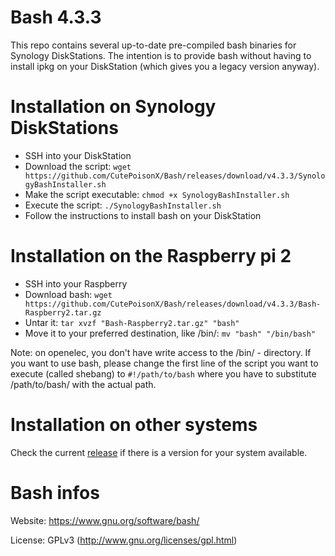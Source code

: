 # Bash 4.3.3
This repo contains several up-to-date pre-compiled bash binaries for Synology DiskStations. The intention is to provide bash without having to install ipkg on your DiskStation (which gives you a legacy version anyway).

# Installation on Synology DiskStations

* SSH into your DiskStation
* Download the script: `wget https://github.com/CutePoisonX/Bash/releases/download/v4.3.3/SynologyBashInstaller.sh`
* Make the script executable: `chmod +x SynologyBashInstaller.sh`
* Execute the script: `./SynologyBashInstaller.sh`
* Follow the instructions to install bash on your DiskStation

# Installation on the Raspberry pi 2
* SSH into your Raspberry
* Download bash: `wget https://github.com/CutePoisonX/Bash/releases/download/v4.3.3/Bash-Raspberry2.tar.gz`
* Untar it: `tar xvzf "Bash-Raspberry2.tar.gz" "bash"`
* Move it to your preferred destination, like /bin/: `mv "bash" "/bin/bash"`

Note: on openelec, you don't have write access to the /bin/ - directory. If you want to use bash, please change the first line of the script you want to execute (called shebang) to `#!/path/to/bash` where you have to substitute /path/to/bash/ with the actual path.

# Installation on other systems
Check the current [release](https://github.com/CutePoisonX/Bash/releases) if there is a version for your system available.

# Bash infos
Website: https://www.gnu.org/software/bash/

License: GPLv3 (http://www.gnu.org/licenses/gpl.html)

